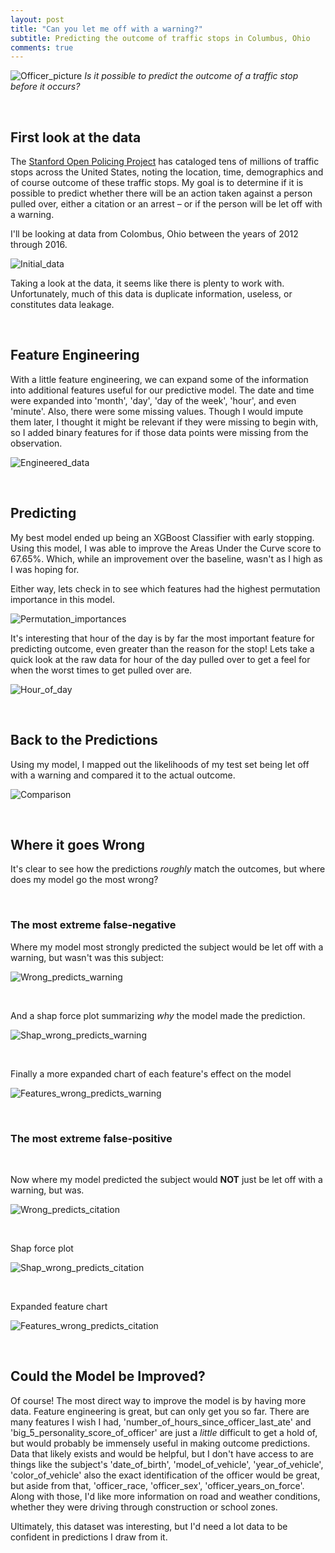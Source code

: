 ```yaml
---
layout: post
title: "Can you let me off with a warning?"
subtitle: Predicting the outcome of traffic stops in Columbus, Ohio
comments: true
---
```


![Officer_picture](https://oklahomalawyer.com/wp-content/uploads/2016/02/TrafficStop.jpg)
_Is it possible to predict the outcome of a traffic stop before it occurs?_

&nbsp;
&nbsp;
&nbsp;

## First look at the data


The [Stanford Open Policing Project](https://openpolicing.stanford.edu/ ) has cataloged tens of millions of traffic stops across the United States, noting the location, time, demographics and of course outcome of these traffic stops. My goal is to determine if it is possible to predict whether there will be an action taken against a person pulled over, either a citation or an arrest – or if the person will be let off with a warning.

I'll be looking at data from Colombus, Ohio between the years of 2012 through 2016. 

![Initial_data](https://github.com/Pdugovich/Pdugovich.github.io/blob/master/img/Original%20Dataframe%20Head.png?raw=true)

Taking a look at the data, it seems like there is plenty to work with. Unfortunately, much of this data is  duplicate information, useless, or constitutes data leakage. 

&nbsp;
&nbsp;
&nbsp;

## Feature Engineering

With a little feature engineering, we can expand some of the information into additional features useful for our predictive model. The date and time were expanded into 'month', 'day', 'day of the week', 'hour', and even 'minute'. Also, there were some missing values. Though I would impute them later, I thought it might be relevant if they were missing to begin with, so I added binary features for if those data points were missing from the observation.

![Engineered_data](https://github.com/Pdugovich/Pdugovich.github.io/blob/master/img/Engineered%20Features.png?raw=true)
 

&nbsp;
&nbsp;
&nbsp;

## Predicting

My best model ended up being an XGBoost Classifier with early stopping. Using this model, I was able to improve the Areas Under the Curve score to 67.65%. Which, while an improvement over the baseline, wasn't as I high as I was hoping for.

Either way, lets check in to see which features had the highest permutation importance in this model.

![Permutation_importances](https://github.com/Pdugovich/Pdugovich.github.io/blob/master/img/Permutation%20Weights.png?raw=true)

It's interesting that hour of the day is by far the most important feature for predicting outcome, even greater than the reason for the stop!  Lets take a quick look at the raw data for hour of the day pulled over to get a feel for when the worst times to get pulled over are.


![Hour_of_day](https://github.com/Pdugovich/Pdugovich.github.io/blob/master/img/by_hour_of_day.png?raw=true)

&nbsp;
&nbsp;
&nbsp;


## Back to the Predictions

Using my model, I mapped out the likelihoods of my test set being let off with a warning and compared it to the actual outcome.

![Comparison](https://github.com/Pdugovich/Pdugovich.github.io/blob/master/img/Test%20Prediction%20vs%20Actual%20Map.png?raw=true)

&nbsp;
&nbsp;
&nbsp;


## Where it goes Wrong

It's clear to see how the predictions _roughly_ match the outcomes, but where does my model go the most wrong?

&nbsp;
&nbsp;
&nbsp;


### The most extreme false-negative
Where my model most strongly predicted the subject would be let off with a warning, but wasn't was this subject:


![Wrong_predicts_warning](https://github.com/Pdugovich/Pdugovich.github.io/blob/master/img/Model%20Incorrectly%20Predicted%20Warning%20iloc.png?raw=true)

&nbsp;

And a shap force plot summarizing _why_ the model made the prediction.


 ![Shap_wrong_predicts_warning](https://github.com/Pdugovich/Pdugovich.github.io/blob/master/img/Model%20Incorrectly%20Predicted%20Warning%20shap.png?raw=true)

&nbsp;

Finally a more expanded chart of each feature's effect on the model

![Features_wrong_predicts_warning](https://github.com/Pdugovich/Pdugovich.github.io/blob/master/img/Model%20Incorrectly%20Predicted%20Warning%20features.png?raw=true)

&nbsp;
&nbsp;
&nbsp;


### The most extreme false-positive

&nbsp;

Now where my model predicted the subject would **NOT** just be let off with a warning, but was.

![Wrong_predicts_citation](https://github.com/Pdugovich/Pdugovich.github.io/blob/master/img/Model%20Incorrectly%20Predicted%20NOT%20Warning%20iloc.png?raw=true)

&nbsp;

Shap force plot

![Shap_wrong_predicts_citation](https://github.com/Pdugovich/Pdugovich.github.io/blob/master/img/Model%20Incorrectly%20Predicted%20NOT%20Warning%20shap.png?raw=true)

&nbsp;

Expanded feature chart

![Features_wrong_predicts_citation](https://github.com/Pdugovich/Pdugovich.github.io/blob/master/img/Model%20Incorrectly%20Predicted%20NOT%20Warning%20features.png?raw=true)

&nbsp;
&nbsp;
&nbsp;

## Could the Model be Improved?

Of course! The most direct way to improve the model is by having more data. Feature engineering is great, but can only get you so far. 
There are many features I wish I had, 'number_of_hours_since_officer_last_ate' and 'big_5_personality_score_of_officer' are just a _little_ difficult to get a hold of, but would probably be immensely useful in making outcome predictions.
Data that likely exists and would be helpful, but I don't have access to are things like the subject's 'date_of_birth', 'model_of_vehicle', 'year_of_vehicle', 'color_of_vehicle' also the exact identification of the officer would be great, but aside from that, 'officer_race, 'officer_sex', 'officer_years_on_force'. Along with those, I'd like more information on road and weather conditions, whether they were driving through construction or school zones. 

Ultimately, this dataset was interesting,  but I'd need a lot data to be confident in predictions I draw from it.
